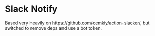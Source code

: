 # Slack Notify

Based very heavily on https://github.com/cemkiy/action-slacker/, but switched to remove deps and use a bot token.